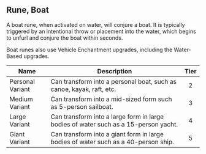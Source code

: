 ## Rune, Boat

A boat rune, when activated on water, will conjure a boat. It is typically triggered by an intentional throw or placement into the water, which begins to unfurl and conjure the boat within seconds.

Boat runes also use Vehicle Enchantment upgrades, including the Water-Based upgrades.

 **Name**         | **Description**                                                                     | **Tier** 
------------------|-------------------------------------------------------------------------------------|:--------:
 Personal Variant | Can transform into a personal boat, such as canoe, kayak, raft, etc.                | 2        
 Medium Variant   | Can transform into a mid-sized form such as 5-person sailboat.                      | 3        
 Large Variant    | Can transform into a large form in large bodies of water such as a 15-person yacht. | 4        
 Giant Variant    | Can transform into a giant form in large bodies of water such as a 40-person ship.  | 5        
